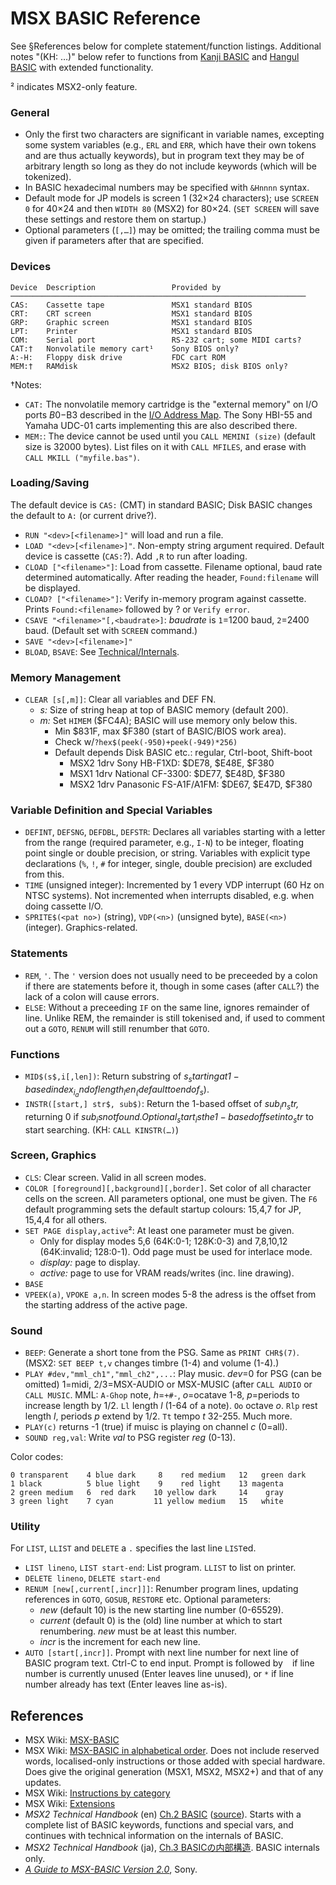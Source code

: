 MSX BASIC Reference
===================

See §References below for complete statement/function listings.
Additional notes "(KH: …)" below refer to functions from [Kanji BASIC]
and [Hangul BASIC] with extended functionality.

² indicates MSX2-only feature.

### General

- Only the first two characters are significant in variable names,
  excepting some system variables (e.g., `ERL` and `ERR`, which have their
  own tokens and are thus actually keywords), but in program text they may
  be of arbitrary length so long as they do not include keywords (which
  will be tokenized).
- In BASIC hexadecimal numbers may be specified with `&Hnnnn` syntax.
- Default mode for JP models is screen 1 (32×24 characters); use `SCREEN 0`
  for 40×24 and then `WIDTH 80` (MSX2) for 80×24. (`SET SCREEN` will save
  these settings and restore them on startup.)
- Optional parameters (`[,…]`) may be omitted; the trailing comma must be
  given if parameters after that are specified.

### Devices

    Device  Description                 Provided by
    ──────────────────────────────────────────────────────────────────
    CAS:    Cassette tape               MSX1 standard BIOS
    CRT:    CRT screen                  MSX1 standard BIOS
    GRP:    Graphic screen              MSX1 standard BIOS
    LPT:    Printer                     MSX1 standard BIOS
    COM:    Serial port                 RS-232 cart; some MIDI carts?
    CAT:†   Nonvolatile memory cart¹    Sony BIOS only?
    A:-H:   Floppy disk drive           FDC cart ROM
    MEM:†   RAMdisk                     MSX2 BIOS; disk BIOS only?

†Notes:
- `CAT:` The nonvolatile memory cartridge is the "external memory" on I/O
  ports $B0-$B3 described in the [I/O Address Map](
  ./address-decoding.md#i/o-address-map). The Sony HBI-55 and Yamaha UDC-01
  carts implementing this are also described there.
- `MEM:`: The device cannot be used until you `CALL MEMINI (size)` (default
  size is 32000 bytes). List files on it with `CALL MFILES`, and erase with
  `CALL MKILL ("myfile.bas")`.

### Loading/Saving

The default device is `CAS:` (CMT) in standard BASIC; Disk BASIC changes
the default to `A:` (or current drive?).

- `RUN "<dev>[<filename>]"` will load and run a file.
- `LOAD "<dev>[<filename>]"`. Non-empty string argument required. Default
  device is cassette (`CAS:`?). Add `,R` to run after loading.
- `CLOAD ["<filename>"]`: Load from cassette. Filename optional, baud rate
  determined automatically. After reading the header, `Found:filename` will
  be displayed.
- `CLOAD? ["<filename>"]`: Verify in-memory program against cassette.
  Prints `Found:<filename>` followed by ? or `Verify error`.
- `CSAVE "<filename>"[,<baudrate>]`: _baudrate_ is `1`=1200 baud, `2`=2400
  baud. (Default set with `SCREEN` command.)
- `SAVE "<dev>[<filename>]"`
- `BLOAD`, `BSAVE`: See [Technical/Internals](./bastech.md).

### Memory Management

- `CLEAR [s[,m]]`: Clear all variables and DEF FN.
  - _s:_ Size of string heap at top of BASIC memory (default 200).
  - _m:_ Set `HIMEM` ($FC4A); BASIC will use memory only below this.
    - Min $831F, max $F380 (start of BASIC/BIOS work area).
    - Check w/`?hex$(peek(-950)+peek(-949)*256)`
    - Default depends Disk BASIC etc.: regular, Ctrl-boot, Shift-boot
      - MSX2 1drv Sony HB-F1XD:          $DE78, $E48E, $F380
      - MSX1 1drv National CF-3300:      $DE77, $E48D, $F380
      - MSX2 1drv Panasonic FS-A1F/A1FM: $DE67, $E47D, $F380

### Variable Definition and Special Variables

- `DEFINT`, `DEFSNG`, `DEFDBL`, `DEFSTR`: Declares all variables starting
  with a letter from the range (required parameter, e.g., `I-N`) to be
  integer, floating point single or double precision, or string. Variables
  with explicit type declarations (`%`, `!`, `#` for integer, single,
  double precision) are excluded from this.
- `TIME` (unsigned integer): Incremented by 1 every VDP interrupt (60 Hz on
  NTSC systems). Not incremented when interrupts disabled, e.g. when doing
  cassette I/O.
- `SPRITE$(<pat no>)` (string), `VDP(<n>)` (unsigned byte), `BASE(<n>)`
  (integer). Graphics-related.

### Statements

- `REM`, `'`. The `'` version does not usually need to be preceeded by a
  colon if there are statements before it, though in some cases (after
  `CALL`?) the lack of a colon will cause errors.
- `ELSE`: Without a preceeding `IF` on the same line, ignores remainder
  of line. Unlike REM, the remainder is still tokenised and, if used to
  comment out a `GOTO`, `RENUM` will still renumber that `GOTO`.

### Functions

- `MID$(s$,i[,len])`: Return substring of _s$_ starting at 1-based index
  _i_ and of length _len_ (default to end of _s$_).
- `INSTR([start,] str$, sub$)`: Return the 1-based offset of _sub$_ in
  _str$,_ returning 0 if _sub$_ is not found. Optional _start_ is the
  1-based offset into _str$_ to start searching. (KH: `CALL KINSTR(…)`)

### Screen, Graphics

- `CLS`: Clear screen. Valid in all screen modes.
- `COLOR [foreground][,background][,border]`. Set color of all character
  cells on the screen. All parameters optional, one must be given. The `F6`
  default programming sets the default startup colours: 15,4,7 for JP,
  15,4,4 for all others.
- `SET PAGE display,active`²: At least one parameter must be given.
  - Only for display modes 5,6 (64K:0-1; 128K:0-3)
    and 7,8,10,12 (64K:invalid; 128:0-1).
    Odd page must be used for interlace mode.
  - _display:_ page to display.
  - _active:_ page to use for VRAM reads/writes (inc. line drawing).
- `BASE`
- `VPEEK(a)`, `VPOKE a,n`. In screen modes 5-8 the adress is the offset
  from the starting address of the active page.

### Sound

- `BEEP`: Generate a short tone from the PSG. Same as `PRINT CHR$(7)`.
  (MSX2: `SET BEEP t,v` changes timbre (1-4) and volume (1-4).)
- `PLAY #dev,"mml_ch1","mml_ch2",...`: Play music. _dev_=0 for PSG (can be
  omitted) 1=midi, 2/3=MSX-AUDIO or MSX-MUSIC (after `CALL AUDIO` or `CALL
  MUSIC`. MML: `A-Ghop` note, _h_=`+#-`, _o_=ocatave 1-8, _p_=periods to
  increase length by 1/2. `Ll` length _l_ (1-64 of a note). `Oo` octave
  _o_. `Rlp` rest length _l_, periods _p_ extend by 1/2. `Tt` tempo _t_
  32-255. Much more.
- `PLAY(c)` returns -1 (true) if muisc is playing on channel _c_ (0=all).
- `SOUND reg,val`: Write _val_ to PSG register _reg_ (0-13).

Color codes:

    0 transparent    4 blue dark     8    red medium   12   green dark
    1 black          5 blue light    9    red light    13 magenta
    2 green medium   6  red dark    10 yellow dark     14    gray
    3 green light    7 cyan         11 yellow medium   15   white

### Utility

For `LIST`, `LLIST` and `DELETE` a `.` specifies the last line `LIST`ed.

- `LIST lineno`, `LIST start-end`: List program. `LLIST` to list on printer.
- `DELETE lineno`, `DELETE start-end`
- `RENUM [new[,current[,incr]]]`: Renumber program lines, updating
  references in `GOTO`, `GOSUB`, `RESTORE` etc. Optional parameters:
  - _new_ (default 10) is the new starting line number (0-65529).
  - _current_ (default 0) is the (old) line number at which to start
    renumbering. _new_ must be at least this number.
  - _incr_ is the increment for each new line.
- `AUTO [start[,incr]]`. Prompt with next line number for next line of
  BASIC program text. Ctrl-C to end input. Prompt is followed by ` ` if
  line number is currently unused (Enter leaves line unused), or `*` if
  line number already has text (Enter leaves line as-is).


References
----------

- MSX Wiki: [MSX-BASIC]
- MSX Wiki: [MSX-BASIC in alphabetical order][instr]. Does not include
  reserved words, localised-only instructions or those added with special
  hardware. Does give the original generation (MSX1, MSX2, MSX2+) and that
  of any updates.
- MSX Wiki: [Instructions by category][instrcat]
- MSX Wiki: [Extensions][extn]
- _MSX2 Technical Handbook_ (en) [Ch.2 BASIC][the.2.0] ([source][the.2.0src]).
  Starts with a complete list of BASIC keywords, functions and special vars,
  and continues with technical information on the internals of BASIC.
- _MSX2 Technical Handbook_ (ja), [Ch.3 BASICの内部構造][thj.kouzou]. BASIC
  internals only.
- [_A Guide to MSX-BASIC Version 2.0_][guide], Sony.



<!-------------------------------------------------------------------->
[Hangul BASIC]: https://www.msx.org/wiki/Hangul_BASIC
[Kanji BASIC]: https://www.msx.org/wiki/Kanji_BASIC
[MSX-BASIC]: https://www.msx.org/wiki/Category:MSX-BASIC
[extn]: https://www.msx.org/wiki/Category:MSX-BASIC_Extensions
[guide]: https://archive.org/stream/AGuideToMSXVersion2.0#page/n3/mode/1up
[instrcat]: https://www.msx.org/wiki/Category:MSX-BASIC_Instructions
[instr]: https://www.msx.org/wiki/MSX-BASIC_Instructions
[the.2.0]: https://konamiman.github.io/MSX2-Technical-Handbook/md/Chapter2.html
[the.2.0src]: https://github.com/Konamiman/MSX2-Technical-Handbook/blob/master/md/Chapter2.md/#3-internal-structure-of-basic
[thj.kouzou]: https://archive.org/stream/MSX2TechnicalHandBookFE1986#page/n68/mode/1up
